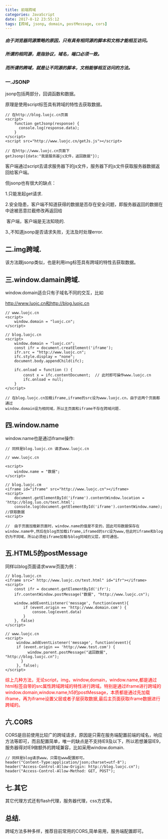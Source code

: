 ```yaml
---
title: 前端跨域
categories: JavaScript
date: 2017-8-12 23:55:12
tags: [跨域, jsonp, domain, postMessage, cors]
---
```


##### 由于浏览器同源策略的原因，只有具有相同源的脚本和文档才能相互访问。

##### 所谓的相同源，是指协议，域名，端口必须一致。

##### 而所谓的跨域，就是让不同源的脚本，文档能够相互访问的方法。

### 一.JSONP

jsonp包括两部分，回调函数和数据。

原理是使用script标签具有跨域的特性去获取数据。

<!--more-->

```
// 在http://blog.luojc.cn页面
<script>
	function getJsonp(response) {
      console.log(response.data);
	}
</script>
<script src="http://www.luojc.cn/getJs.js"></script>

// 在http://www.luojc.cn页面下
getJsonp({data:"我是服务器js文件，返回数据"});
```

客户端通过script去请求服务器下的js文件，服务器下的js文件获取服务器数据返回给客户端。

但jsonp也有很大的缺点：

1.只能发起get请求.

2.安全隐患，客户端不知道获得的数据是否存在安全问题，即服务器返回的数据在中途被恶意拦截修改再返回给

​	客户端，客户端是无法知晓的.

3.,不知道jsonp是否请求失败，无法及时处理error.

## 二.img跨域.

该方法跟jsonp类似，也是利用img标签具有跨域的特性去获取数据。

## 三.window.damain跨域.

window.domain适合只有子域名不同的交互，比如

http://www.luojc.cn和http://blog.luojc.cn

```
// www.luojc.cn
<script>
	window.domain = "luojc.cn";
</script>

// blog.luojc.cn
<script>
	window.domain = "luojc.cn";
	const ifr = document.creatElement('iframe');
	ifr.src = "http://www.luojc.cn";
	ifc.style.display = "none";
	document.body.appendChild(ifc);
	
	ifc.onload = function () {
      	const x = ifc.contentDocument;	// 此时即可操作www.luojc.cn
      	ifc.onload = null;
	}
</script>

// 在blog.luojc.cn加载iframe,iframe的src设为www.luojc.cn，由于这两个页面都通过
window.domain设为相同域，所以主页面和iframe不存在跨域问题.
```

## 四.window.name

window.name也是通过iframe操作:

```
// 同样是blog.luojc.cn 请求www.luojc.cn

// www.luojc.cn	

<script>
	window.name = "数据";
</script>

// blog.luojc.cm
<iframe id="iframe" src="http://www.luojc.cn"></iframe>
<script>
	document.getElementById('iframe').contentWindow.location = 'http://blog.luo.cn/text.html';
	console.log(document.getElementById('iframe').contentWindow.name);	//获取数据
<script>

//	由于页面加载新页面时，window.name的值是不变的，因此可将数据保存在window.name中,然后在blog页加载iframe,iframed的src设为www,但此时iframe和blog仍为不同域，所以必须给iframe加载与blog同域的父层，即可通信。
```

## 五.HTML5的postMessage

同样以blog页面请求www页面为例：

```
// blog.luojc.cn
<iframe src=" http://www.luojc.cn/test.html" id="ifr"></iframe>
<script>
	const ifr = document.getElementById('ifr');
	ifr.contentWindow.postMessage("数据", "http://www.luojc.cn");
	
	window.addEventListener('message', function(event){
        if (event.origin == 'http://www.domain.com') {
      		consoe.log(event.data)   
      	}
	}, false)
</script>

// www.luojc.cn
<script>
	 window.addEventListener('message', function(event){
     if (event.origin == 'http://www.test.com') {
          window.parent.postMessage("返回数据", "http://blog.luojc.cn");
       }
     }, false);
</script>
```

<font color=red>综上几种方法，无论script，img，window,domain，window.name,都是通过html标签自带的src属性跨域跨域的特性进行跨域。特别是通过iframe进行跨域的window.domain,window.name,h5的postMessage，本质都是通过先加载iframe，再为iframe设置父层或者子层获取数据,最后主页面获取iframe数据进行跨域的。</font>

## 六.CORS

CORS是目前使用比较广的跨域请求，原因是只需在服务端配置前端的域名，响应方法等即可，而且配置简单，唯一的缺点是不支持IE9及以下，所以若想兼容IE9，服务器得对IE9做额外的跨域兼容，比如采用window.domain.

```
// 同样是blog请求www，只需在www配置即可。
header("Content-Type:application/json;charset=utf-8");
header("Access-Control-Allow-Origin: http://blog.luojc.cn");
header("Access-Control-Allow-Method: GET, POST");
```

## 七.其它

其它代理方式还有flash代理，服务器代理，css方式等。

## 总结.

<font coloe=red>跨域方法多种多样，推荐目前常用的CORS,简单易用，服务端配置即可。</font>

